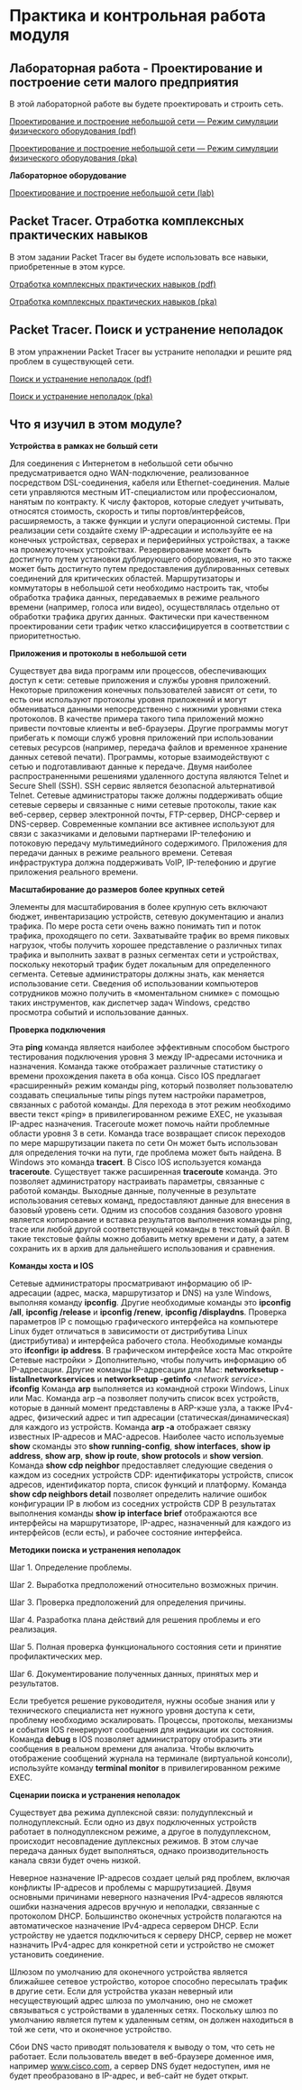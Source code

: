 #  Практика и контрольная работа модуля

<!-- 17.8.1 -->
## Лабораторная работа - Проектирование и построение сети малого предприятия

В этой лабораторной работе вы будете проектировать и строить сеть.

[Проектирование и построение небольшой сети — Режим симуляции физического оборудования (pdf)](./assets/17.8.1-packet-tracer---design-and-build-a-small-network---physical-mode.pdf)

[Проектирование и построение небольшой сети — Режим симуляции физического оборудования (pka)](./assets/17.8.1-packet-tracer---design-and-build-a-small-network---physical-mode.pka)

**Лабораторное оборудование** 

[Проектирование и построение небольшой сети (lab)](./assets/17.8.1-lab---design-and-build-a-small-network.pdf)

<!-- 17.8.2 -->
## Packet Tracer. Отработка комплексных практических навыков

В этом задании Packet Tracer вы будете использовать все навыки, приобретенные в  этом курсе.

[Отработка комплексных практических навыков (pdf)](./assets/17.8.2-packet-tracer---skills-integration-challenge.pdf)

[Отработка комплексных практических навыков (pka)](./assets/17.8.2-packet-tracer---skills-integration-challenge.pka)

<!-- 17.8.3 -->
## Packet Tracer. Поиск и устранение неполадок

В этом упражнении Packet Tracer вы устраните неполадки и решите ряд проблем в существующей сети.

[Поиск и устранение неполадок (pdf)](./assets/17.8.3-packet-tracer---troubleshooting-challenge.pdf)

[Поиск и устранение неполадок (pka)](./assets/17.8.3-packet-tracer---troubleshooting-challenge.pka)

<!-- 17.8.4 -->
##  Что я изучил в этом модуле?

**Устройства в рамках не большй сети**

Для соединения с Интернетом в небольшой сети обычно предусматривается одно WAN-подключение, реализованное посредством DSL-соединения, кабеля или Ethernet-соединения. Малые сети управляются местным ИТ-специалистом или профессионалом, нанятым по контракту. К числу факторов, которые следует учитывать, относятся стоимость, скорость и типы портов/интерфейсов, расширяемость, а также функции и услуги операционной системы. При реализации сети создайте схему IP-адресации и используйте ее на конечных устройствах, серверах и периферийных устройствах, а также на промежуточных устройствах. Резервирование может быть достигнуто путем установки дублирующего оборудования, но это также может быть достигнуто путем предоставления дублированных сетевых соединений для критических областей. Маршрутизаторы и коммутаторы в небольшой сети необходимо настроить так, чтобы обработка трафика данных, передаваемых в режиме реального времени (например, голоса или видео), осуществлялась отдельно от обработки трафика других данных. Фактически при качественном проектировании сети трафик четко классифицируется в соответствии с приоритетностью.

**Приложения и протоколы в небольшой сети**

Существует два вида программ или процессов, обеспечивающих доступ к сети: сетевые приложения и службы уровня приложений. Некоторые приложения конечных пользователей зависят от сети, то есть они используют протоколы уровня приложений и могут обмениваться данными непосредственно с нижними уровнями стека протоколов. В качестве примера такого типа приложений можно привести почтовые клиенты и веб-браузеры. Другие программы могут прибегать к помощи служб уровня приложений при использовании сетевых ресурсов (например, передача файлов и временное хранение данных сетевой печати). Программы, которые взаимодействуют с сетью и подготавливают данные к передаче. Двумя наиболее распространенными решениями удаленного доступа являются Telnet и Secure Shell (SSH). SSH сервис является безопасной альтернативой Telnet. Сетевые администраторы также должны поддерживать общие сетевые серверы и связанные с ними сетевые протоколы, такие как веб-сервер, сервер электронной почты, FTP-сервер, DHCP-сервер и DNS-сервер. Современные компании все активнее используют для связи с заказчиками и деловыми партнерами IP-телефонию и потоковую передачу мультимедийного содержимого. Приложения для передачи данных в режиме реального времени. Сетевая инфраструктура должна поддерживать VoIP, IP-телефонию и другие приложения реального времени.

**Масштабирование до размеров более крупных сетей**

Элементы для масштабирования в более крупную сеть включают бюджет, инвентаризацию устройств, сетевую документацию и анализ трафика. По мере роста сети очень важно понимать тип и поток трафика, проходящего по сети. Захватывайте трафик во время пиковых нагрузок, чтобы получить хорошее представление о различных типах трафика и выполнить захват в разных сегментах сети и устройствах, поскольку некоторый трафик будет локальным для определенного сегмента. Сетевые администраторы должны знать, как меняется использование сети. Сведения об использовании компьютеров сотрудников можно получить в «моментальном снимке» с помощью таких инструментов, как диспетчер задач Windows, средство просмотра событий и использование данных.

**Проверка подключения**

Эта **ping** команда является наиболее эффективным способом быстрого тестирования подключения уровня 3 между IP-адресами источника и назначения. Команда также отображает различные статистику о времени прохождения пакета в оба конца. Cisco IOS предлагает «расширенный» режим команды ping, который позволяет пользователю создавать специальные типы pings путем настройки параметров, связанных с работой команды. Для перехода в этот режим необходимо ввести текст «ping» в привилегированном режиме EXEC, не указывая IP-адрес назначения. Traceroute может помочь найти проблемные области уровня 3 в сети. Команда trace возвращает список переходов по мере маршрутизации пакета по сети Он может быть использован для определения точки на пути, где проблема может быть найдена. В Windows это команда  **tracert**. В Cisco IOS используется команда **traceroute**. Существует также расширенная **traceroute** команда. Это позволяет администратору настраивать параметры, связанные с работой команды. Выходные данные, полученные в результате использования сетевых команд, предоставляют данные для внесения в базовый уровень сети. Одним из способов создания базового уровня является копирование и вставка результатов выполнения команды ping, trace или любой другой соответствующей команды в текстовый файл. В такие текстовые файлы можно добавить метку времени и дату, а затем сохранить их в архив для дальнейшего использования и сравнения.

**Команды хоста и IOS**

Сетевые администраторы просматривают информацию об IP-адресации (адрес, маска, маршрутизатор и DNS) на узле Windows, выполняя  команду **ipconfig**. Другие необходимые команды это **ipconfig /all**, **ipconfig /release** и **ipconfig /renew**, **ipconfig /displaydns**. Проверка параметров IP с помощью графического интерфейса на компьютере Linux будет отличаться в зависимости от дистрибутива Linux (дистрибутива) и интерфейса рабочего стола. Необходимые команды это **ifconfig**и **ip address**. В графическом интерфейсе хоста Mac откройте Сетевые настройки > Дополнительно, чтобы получить информацию об IP-адресации. Другие команды IP-адресации для Mac: **networksetup -listallnetworkservices** и **networksetup -getinfo** <_network service_\>. **ifconfig** Команда **arp** выполняется из командной строки Windows, Linux или Mac. Команда arp –a позволяет получить список всех устройств, которые в данный момент представлены в ARP-кэше узла, а также IPv4-адрес, физический адрес и тип адресации (статическая/динамическая) для каждого из устройств. Команда **arp -a** отображает связку известных IP-адресов и MAC-адресов. Наиболее часто используемые  **show** cкоманды это **show running-config**, **show interfaces**, **show ip address**, **show arp**, **show ip route**, **show protocols** и **show version**. Команда **show cdp neighbor** предоставляет следующие сведения о каждом из соседних устройств CDP: идентификаторы устройств, список адресов, идентификатор порта, список функций и платформу. Команда **show cdp neighbors detail** позволяет определить наличие ошибок конфигурации IP в любом из соседних устройств CDP В результатах выполнения команды **show ip interface brief** отображаются все интерфейсы на маршрутизаторе, IP-адрес, назначенный для каждого из интерфейсов (если есть), и рабочее состояние интерфейса.

**Методики поиска и устранения неполадок**

Шаг 1. Определение проблемы.

Шаг 2. Выработка предположений относительно возможных причин.

Шаг 3. Проверка предположений для определения причины.

Шаг 4. Разработка плана действий для решения проблемы и его реализация.

Шаг 5. Полная проверка функционального состояния сети и принятие профилактических мер.

Шаг 6. Документирование полученных данных, принятых мер и результатов.

Если требуется решение руководителя, нужны особые знания или у технического специалиста нет нужного уровня доступа к сети, проблему необходимо эскалировать. Процессы, протоколы, механизмы и события IOS генерируют сообщения для индикации их состояния. Команда **debug** в IOS позволяет администратору отобразить эти сообщения в реальном времени для анализа. Чтобы включить отображение сообщений журнала на терминале (виртуальной консоли), используйте команду **terminal monitor** в привилегированном режиме EXEC.

**Сценарии поиска и устранения неполадок**

Существует два режима дуплексной связи: полудуплексный и полнодуплексный. Если одно из двух подключенных устройств работает в полнодуплексном режиме, а другое в полудуплексном, происходит несовпадение дуплексных режимов. В этом случае передача данных будет выполняться, однако производительность канала связи будет очень низкой.

Неверное назначение IP-адресов создает целый ряд проблем, включая конфликты IP-адресов и проблемы с маршрутизацией. Двумя основными причинами неверного назначения IPv4-адресов являются ошибки назначения адресов вручную и неполадки, связанные с протоколом DHCP. Большинство оконечных устройств полагаются на автоматическое назначение IPv4-адреса сервером DHCP. Если устройству не удается подключиться к серверу DHCP, сервер не может назначить IPv4-адрес для конкретной сети и устройство не сможет установить соединение.

Шлюзом по умолчанию для оконечного устройства является ближайшее сетевое устройство, которое способно пересылать трафик в другие сети. Если для устройства указан неверный или несуществующий адрес шлюза по умолчанию, оно не сможет связываться с устройствами в удаленных сетях. Поскольку шлюз по умолчанию является путем к удаленным сетям, он должен находиться в той же сети, что и оконечное устройство.

Сбои DNS часто приводят пользователя к выводу о том, что сеть не работает. Если пользователь введет в веб-браузере доменное имя, например www.cisco.com, а сервер DNS будет недоступен, имя не будет преобразовано в IP-адрес, и веб-сайт не будет открыт.

<!-- 17.8.5 -->
<!-- quiz -->

